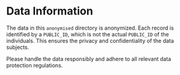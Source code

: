 # Data Information

The data in this `anonymised` directory is anonymized. Each record is identified by a `PUBLIC_ID`, which is not the actual `PUBLIC_ID` of the individuals. This ensures the privacy and confidentiality of the data subjects.

Please handle the data responsibly and adhere to all relevant data protection regulations.
